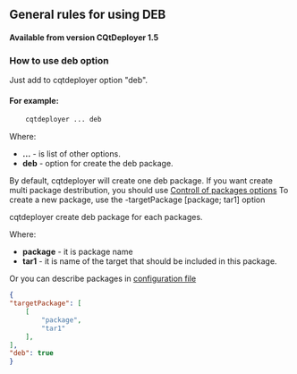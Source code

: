 ## General rules for using DEB


#### Available from version CQtDeployer 1.5

### How to use deb option

Just add to cqtdeployer option "deb".

#### For example:

``` bash
    cqtdeployer ... deb
```

Where:
* **...** - is list of other options.
* **deb** - option for create the deb package.


By default, cqtdeployer will create one deb package.
If you want create multi package destribution, you should use [Controll of packages options](https://github.com/QuasarApp/CQtDeployer/wiki/Options)
To create a new package, use the -targetPackage [package; tar1] option

cqtdeployer create deb package for each packages.

Where:

* **package** - it is package name
* **tar1** - it is name of the target that should be included in this package.

Or you can describe packages in [configuration file](https://github.com/QuasarApp/CQtDeployer/wiki/DeployConfigFileEn)


```json
{
"targetPackage": [
    [
        "package",
        "tar1"
    ],
],
"deb": true
}
```
